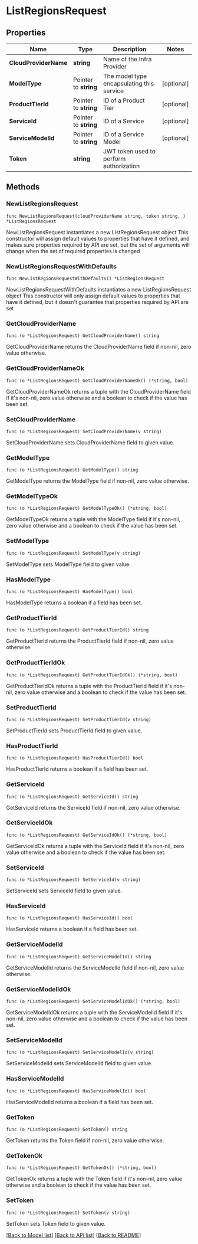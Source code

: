 # ListRegionsRequest

## Properties

Name | Type | Description | Notes
------------ | ------------- | ------------- | -------------
**CloudProviderName** | **string** | Name of the Infra Provider | 
**ModelType** | Pointer to **string** | The model type encapsulating this service | [optional] 
**ProductTierId** | Pointer to **string** | ID of a Product Tier | [optional] 
**ServiceId** | Pointer to **string** | ID of a Service | [optional] 
**ServiceModelId** | Pointer to **string** | ID of a Service Model | [optional] 
**Token** | **string** | JWT token used to perform authorization | 

## Methods

### NewListRegionsRequest

`func NewListRegionsRequest(cloudProviderName string, token string, ) *ListRegionsRequest`

NewListRegionsRequest instantiates a new ListRegionsRequest object
This constructor will assign default values to properties that have it defined,
and makes sure properties required by API are set, but the set of arguments
will change when the set of required properties is changed

### NewListRegionsRequestWithDefaults

`func NewListRegionsRequestWithDefaults() *ListRegionsRequest`

NewListRegionsRequestWithDefaults instantiates a new ListRegionsRequest object
This constructor will only assign default values to properties that have it defined,
but it doesn't guarantee that properties required by API are set

### GetCloudProviderName

`func (o *ListRegionsRequest) GetCloudProviderName() string`

GetCloudProviderName returns the CloudProviderName field if non-nil, zero value otherwise.

### GetCloudProviderNameOk

`func (o *ListRegionsRequest) GetCloudProviderNameOk() (*string, bool)`

GetCloudProviderNameOk returns a tuple with the CloudProviderName field if it's non-nil, zero value otherwise
and a boolean to check if the value has been set.

### SetCloudProviderName

`func (o *ListRegionsRequest) SetCloudProviderName(v string)`

SetCloudProviderName sets CloudProviderName field to given value.


### GetModelType

`func (o *ListRegionsRequest) GetModelType() string`

GetModelType returns the ModelType field if non-nil, zero value otherwise.

### GetModelTypeOk

`func (o *ListRegionsRequest) GetModelTypeOk() (*string, bool)`

GetModelTypeOk returns a tuple with the ModelType field if it's non-nil, zero value otherwise
and a boolean to check if the value has been set.

### SetModelType

`func (o *ListRegionsRequest) SetModelType(v string)`

SetModelType sets ModelType field to given value.

### HasModelType

`func (o *ListRegionsRequest) HasModelType() bool`

HasModelType returns a boolean if a field has been set.

### GetProductTierId

`func (o *ListRegionsRequest) GetProductTierId() string`

GetProductTierId returns the ProductTierId field if non-nil, zero value otherwise.

### GetProductTierIdOk

`func (o *ListRegionsRequest) GetProductTierIdOk() (*string, bool)`

GetProductTierIdOk returns a tuple with the ProductTierId field if it's non-nil, zero value otherwise
and a boolean to check if the value has been set.

### SetProductTierId

`func (o *ListRegionsRequest) SetProductTierId(v string)`

SetProductTierId sets ProductTierId field to given value.

### HasProductTierId

`func (o *ListRegionsRequest) HasProductTierId() bool`

HasProductTierId returns a boolean if a field has been set.

### GetServiceId

`func (o *ListRegionsRequest) GetServiceId() string`

GetServiceId returns the ServiceId field if non-nil, zero value otherwise.

### GetServiceIdOk

`func (o *ListRegionsRequest) GetServiceIdOk() (*string, bool)`

GetServiceIdOk returns a tuple with the ServiceId field if it's non-nil, zero value otherwise
and a boolean to check if the value has been set.

### SetServiceId

`func (o *ListRegionsRequest) SetServiceId(v string)`

SetServiceId sets ServiceId field to given value.

### HasServiceId

`func (o *ListRegionsRequest) HasServiceId() bool`

HasServiceId returns a boolean if a field has been set.

### GetServiceModelId

`func (o *ListRegionsRequest) GetServiceModelId() string`

GetServiceModelId returns the ServiceModelId field if non-nil, zero value otherwise.

### GetServiceModelIdOk

`func (o *ListRegionsRequest) GetServiceModelIdOk() (*string, bool)`

GetServiceModelIdOk returns a tuple with the ServiceModelId field if it's non-nil, zero value otherwise
and a boolean to check if the value has been set.

### SetServiceModelId

`func (o *ListRegionsRequest) SetServiceModelId(v string)`

SetServiceModelId sets ServiceModelId field to given value.

### HasServiceModelId

`func (o *ListRegionsRequest) HasServiceModelId() bool`

HasServiceModelId returns a boolean if a field has been set.

### GetToken

`func (o *ListRegionsRequest) GetToken() string`

GetToken returns the Token field if non-nil, zero value otherwise.

### GetTokenOk

`func (o *ListRegionsRequest) GetTokenOk() (*string, bool)`

GetTokenOk returns a tuple with the Token field if it's non-nil, zero value otherwise
and a boolean to check if the value has been set.

### SetToken

`func (o *ListRegionsRequest) SetToken(v string)`

SetToken sets Token field to given value.



[[Back to Model list]](../README.md#documentation-for-models) [[Back to API list]](../README.md#documentation-for-api-endpoints) [[Back to README]](../README.md)


